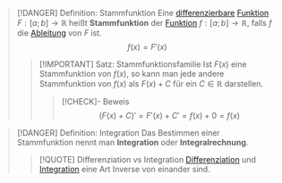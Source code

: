 > [!DANGER] Definition: Stammfunktion
> Eine [differenzierbare](../Differentiation/Ableitung%20und%20Differenzierbarkeit.md) [Funktion](../Funktionen/Funktion.md) $F: [a;b] \to \mathbb{R}$ heißt **Stammfunktion** der [Funktion](../Funktionen/Funktion.md) $f: [a; b] \to \mathbb{R}$, falls $f$ die [Ableitung](../Differentiation/Ableitung%20und%20Differenzierbarkeit.md) von $F$ ist.
> $$f(x) = F'(x)$$
> > [!IMPORTANT] Satz: Stammfunktionsfamilie
> > Ist $F(x)$ eine Stammfunktion von $f(x)$, so kann man jede andere Stammfunktion von $f(x)$ als $F(x)+C$ für ein $C\in \mathbb{R}$ darstellen.
> > > [!CHECK]- Beweis
> > > $$(F(x) + C)' = F'(x) + C' = f(x)+0=f(x)$$ 

> [!DANGER] Definition: Integration
> Das Bestimmen einer Stammfunktion nennt man **Integration** oder **Integralrechnung**.
> > [!QUOTE] Differenziation vs Integration
> > [Differenziation](../Differentiation/Ableitung%20und%20Differenzierbarkeit.md) und [Integration](Stammfunktion.md) eine Art Inverse von einander sind.